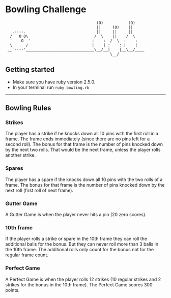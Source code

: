 # Bowling Challenge

```
                                        (O)           (O)
                                        ||     (O)    ||
   .----.                               ||     ||     ||
  /   O O\                             /  \    ||    /  \
  '    O  '                           :    :  /  \  :    :
  \      /                            |    | :    : |    |
 __`----'______________________________\__/__|    |__\__/____
                                              \__/
```
## Getting started

* Make sure you have ruby version 2.5.0.
* In your terminal run `ruby bowling.rb`

---

## Bowling Rules

### Strikes

The player has a strike if he knocks down all 10 pins with the first roll in a frame. The frame ends immediately (since there are no pins left for a second roll). The bonus for that frame is the number of pins knocked down by the next two rolls. That would be the next frame, unless the player rolls another strike.

### Spares

The player has a spare if the knocks down all 10 pins with the two rolls of a frame. The bonus for that frame is the number of pins knocked down by the next roll (first roll of next frame).

### Gutter Game

A Gutter Game is when the player never hits a pin (20 zero scores).

### 10th frame

If the player rolls a strike or spare in the 10th frame they can roll the additional balls for the bonus. But they can never roll more than 3 balls in the 10th frame. The additional rolls only count for the bonus not for the regular frame count.

### Perfect Game

A Perfect Game is when the player rolls 12 strikes (10 regular strikes and 2 strikes for the bonus in the 10th frame). The Perfect Game scores 300 points.
